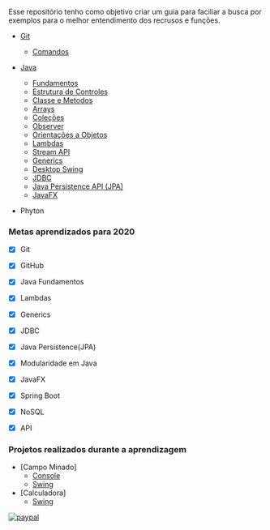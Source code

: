 Esse repositório tenho como objetivo criar um guia para faciliar a busca por exemplos para o melhor entendimento dos recrusos e funções.

- [Git](https://github.com/maikcosta/Learning/blob/master/GitAndGithub/)
  - [Comandos](https://github.com/maikcosta/Learning/blob/master/GitAndGithub/CommandsGit.txt)
- [Java](https://github.com/maikcosta/Learning/tree/master/Java)
  - [Fundamentos](https://github.com/maikcosta/Learning/tree/master/Java/exercicios/src/fundamentos)
  - [Estrutura de Controles](https://github.com/maikcosta/Learning/tree/master/Java/exercicios/src/controle)
  - [Classe e Metodos](https://github.com/maikcosta/Learning/tree/master/Java/exercicios/src/classe)
  - [Arrays](https://github.com/maikcosta/Learning/tree/master/Java/exercicios/src/arrays)
  - [Coleções](https://github.com/maikcosta/Learning/tree/master/Java/exercicios/src/colecoes)
  - [Observer](https://github.com/maikcosta/Learning/tree/master/Java/exercicios/src/padroes)
  - [Orientações a Objetos](https://github.com/maikcosta/Learning/tree/master/Java/exercicios/src/oo)
  - [Lambdas](https://github.com/maikcosta/Learning/tree/master/Java/exercicios/src/lambdas)
  - [Stream API](https://github.com/maikcosta/Learning/tree/master/Java/exercicios/src/streams)
  - [Generics](https://github.com/maikcosta/Learning/tree/master/Java/exercicios/src/generics)
  - [Desktop Swing](https://github.com/maikcosta/Learning/tree/master/Java/exercicios/src/swing)
  - [JDBC](https://github.com/maikcosta/Learning/tree/master/Java/exercicios/src/jdbc)
  - [Java Persistence API (JPA)](https://github.com/maikcosta/Learning/tree/master/Java/exercicios-jpa)
  - [JavaFX](https://github.com/maikcosta/Learning/tree/master/Java/exercicios-javafx)
  
  
- Phyton



### Metas aprendizados para 2020

- [x] Git
- [x] GitHub
- [x] Java Fundamentos
- [x] Lambdas
- [x] Generics
- [x] JDBC
- [x] Java Persistence(JPA)
- [x] Modularidade em Java
- [x] JavaFX
- [x] Spring Boot
- [x] NoSQL
- [x] API


### Projetos realizados durante a aprendizagem

- [Campo Minado]
  - [Console](https://github.com/maikcosta/Learning/tree/master/Java/campo-minado)
  - [Swing](https://github.com/maikcosta/Learning/tree/master/Java/campo-minado-swing)
- [Calculadora]
  - [Swing](https://github.com/maikcosta/Learning/tree/master/Java/calculadora)


[![paypal](https://www.paypalobjects.com/pt_BR/BR/i/btn/btn_donateCC_LG.gif)](https://www.paypal.com/cgi-bin/webscr?cmd=_donations&business=XKXDEBLJY88XJ&currency_code=BRL&source=url)
